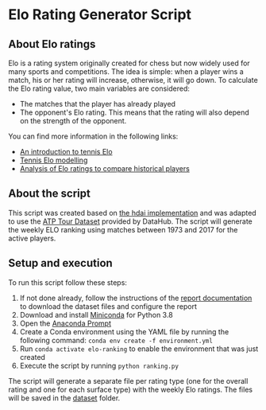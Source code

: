 # Elo Rating Generator Script

## About Elo ratings
Elo is a rating system originally created for chess but now widely used for many sports and competitions. The idea is simple: when a player wins a match, his or her rating will increase, otherwise, it will go down. To calculate the Elo rating value, two main variables are considered:
- The matches that the player has already played
- The opponent's Elo rating. This means that the rating will also depend on the strength of the opponent.

You can find more information in the following links:
- [An introduction to tennis Elo](http://www.tennisabstract.com/blog/2019/12/03/an-introduction-to-tennis-elo/)
- [Tennis Elo modelling](https://www.betfair.com.au/hub/tennis-elo-modelling/)
- [Analysis of Elo ratings to compare historical players](https://fivethirtyeight.com/features/serena-williams-and-the-difference-between-all-time-great-and-greatest-of-all-time/#fn-2)

## About the script
This script was created based on [the hdai implementation](https://github.com/hdai/elo_tennis) and was adapted to use the [ATP Tour Dataset](https://datahub.io/sports-data/atp-world-tour-tennis-data) provided by DataHub.
The script will generate the weekly ELO ranking using matches between 1973 and 2017 for the active players.

## Setup and execution
To run this script follow these steps:
1. If not done already, follow the instructions of the [report documentation](../../report) to download the dataset files and configure the report
2. Download and install [Miniconda](https://docs.conda.io/en/latest/miniconda.html) for Python 3.8
3. Open the [Anaconda Prompt](https://docs.anaconda.com/anaconda/user-guide/getting-started/)
4. Create a Conda environment using the YAML file by running the following command: `conda env create -f environment.yml`
5. Run `conda activate elo-ranking` to enable the environment that was just created
6. Execute the script by running `python ranking.py`

The script will generate a separate file per rating type (one for the overall rating and one for each surface type) with the weekly Elo ratings. The files will be saved in the [dataset](../../report/dataset) folder.



